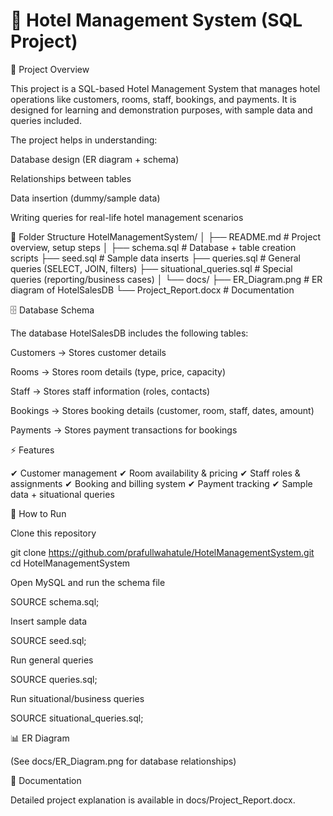 # 🏨 Hotel Management System (SQL Project)
📌 Project Overview

This project is a SQL-based Hotel Management System that manages hotel operations like customers, rooms, staff, bookings, and payments.
It is designed for learning and demonstration purposes, with sample data and queries included.

The project helps in understanding:

Database design (ER diagram + schema)

Relationships between tables

Data insertion (dummy/sample data)

Writing queries for real-life hotel management scenarios

📂 Folder Structure
HotelManagementSystem/
│
├── README.md                  # Project overview, setup steps
│
├── schema.sql                 # Database + table creation scripts
├── seed.sql                   # Sample data inserts
├── queries.sql                # General queries (SELECT, JOIN, filters)
├── situational_queries.sql    # Special queries (reporting/business cases)
│
└── docs/
    ├── ER_Diagram.png         # ER diagram of HotelSalesDB
    └── Project_Report.docx    # Documentation

🗄️ Database Schema

The database HotelSalesDB includes the following tables:

Customers → Stores customer details

Rooms → Stores room details (type, price, capacity)

Staff → Stores staff information (roles, contacts)

Bookings → Stores booking details (customer, room, staff, dates, amount)

Payments → Stores payment transactions for bookings

⚡ Features

✔ Customer management
✔ Room availability & pricing
✔ Staff roles & assignments
✔ Booking and billing system
✔ Payment tracking
✔ Sample data + situational queries

🚀 How to Run

Clone this repository

git clone https://github.com/prafullwahatule/HotelManagementSystem.git
cd HotelManagementSystem


Open MySQL and run the schema file

SOURCE schema.sql;


Insert sample data

SOURCE seed.sql;


Run general queries

SOURCE queries.sql;


Run situational/business queries

SOURCE situational_queries.sql;

📊 ER Diagram

(See docs/ER_Diagram.png for database relationships)

📝 Documentation

Detailed project explanation is available in docs/Project_Report.docx.
